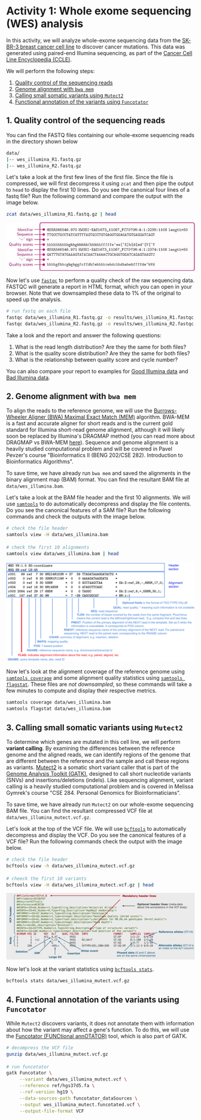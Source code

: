 # Activity 1: Whole exome sequencing (WES) analysis

In this activity, we will analyze whole-exome sequencing data from the [SK-BR-3 breast cancer cell line](https://www.cellosaurus.org/CVCL_0033) to discover cancer mutations. This data was generated using paired-end Illumina sequencing, as part of the [Cancer Cell Line Encyclopedia (CCLE)](https://sites.broadinstitute.org/ccle/).

We will perform the following steps:

1. [Quality control of the sequencing reads](#1-quality-control-of-the-sequencing-reads)
2. [Genome alignment with `bwa mem`](#2-genome-alignment-with-bwa-mem)
3. [Calling small somatic variants using `Mutect2`](#3-calling-small-somatic-variants-using-mutect2)
4. [Functional annotation of the variants using `Funcotator`](#4-functional-annotation-of-the-variants-using-funcotator)

## 1. Quality control of the sequencing reads

You can find the FASTQ files containing our whole-exome sequencing reads in the directory shown below

```bash
data/
|-- wes_illumina_R1.fastq.gz
|-- wes_illumina_R2.fastq.gz
```

Let's take a look at the first few lines of the first file. Since the file is compressed, we will first decompress it using `zcat` and then pipe the output to `head` to display the first 10 lines. Do you see the canonical four lines of a fastq file? Run the following command and compare the output with the image below.

```bash
zcat data/wes_illumina_R1.fastq.gz | head
```

![](./img/fastq_format.jpg)

Now let's use [`fastqc`](https://www.bioinformatics.babraham.ac.uk/projects/fastqc/) to perform a quality check of the raw sequencing data. FASTQC will generate a report in HTML format, which you can open in your browser. Note that we downsampled these data to 1% of the original to speed up the analysis.

```bash
# run fastq on each file
fastqc data/wes_illumina_R1.fastq.gz -o results/wes_illumina_R1.fastqc.html
fastqc data/wes_illumina_R2.fastq.gz -o results/wes_illumina_R2.fastqc.html
```

Take a look and the report and answer the following questions:

1. What is the read length distribution? Are they the same for both files?
2. What is the quality score distribution? Are they the same for both files?
3. What is the relationship between quality score and cycle number?

You can also compare your report to examples for [Good Illumina data](https://www.bioinformatics.babraham.ac.uk/projects/fastqc/good_sequence_short_fastqc.html) and [Bad Illumina data](https://www.bioinformatics.babraham.ac.uk/projects/fastqc/bad_sequence_fastqc.html).

## 2. Genome alignment with `bwa mem`

To align the reads to the reference genome, we will use the [Burrows-Wheeler Aligner (BWA) Maximal Exact Match (MEM)](http://bio-bwa.sourceforge.net/) algorithm. BWA-MEM is a fast and accurate aligner for short reads and is the current gold standard for Illumina short-read genome alignment, although it will likely soon be replaced by Illumina's DRAGMAP method (you can read more about DRAGMAP vs BWA-MEM [here](https://gatk.broadinstitute.org/hc/en-us/articles/4410953761563-Introducing-DRAGMAP-the-new-genome-mapper-in-DRAGEN-GATK)). Sequence and genome alignment is a heavily studied computational problem and will be covered in Pavel Pevzer's course "Bioinformatics II (BENG 202/CSE 282). Introduction to Bioinformatics Algorithms".

<!-- Add a note about reference genomes -->

To save time, we have already run `bwa mem` and saved the alignments in the binary alignment map (BAM) format. You can find the resultant BAM file at `data/wes_illumina.bam`.

Let's take a look at the BAM file header and the first 10 alignments. We will use [`samtools`](http://www.htslib.org/doc/samtools.html) to do automatically decompress and display the file contents. Do you see the canonical features of a SAM file? Run the following commands and check the outputs with the image below.

```bash
# check the file header
samtools view -H data/wes_illumina.bam 

# check the first 10 alignments
samtools view data/wes_illumina.bam | head
```

![](./img/sam_format.jpg)

Now let's look at the alignment coverage of the reference genome using [`samtools coverage`](http://www.htslib.org/doc/samtools-coverage.html) and some alignment quality statistics using [`samtools flagstat`](http://www.htslib.org/doc/samtools-flagstat.html). These files are *not downsampled*, so these commands will take a few minutes to compute and display their respective metrics. 

```bash
samtools coverage data/wes_illumina.bam
samtools flagstat data/wes_illumina.bam
```

## 3. Calling small somatic variants using `Mutect2`

To determine which genes are mutated in this cell line, we will perform **variant calling**. By examining the differences between the reference genome and the aligned reads, we can identify regions of the genome that are different between the reference and the sample and call these regions as variants. [Mutect2](https://gatk.broadinstitute.org/hc/en-us/articles/360037225632-Mutect2) is a somatic short variant caller that is part of the [Genome Analysis Toolkit (GATK)](https://gatk.broadinstitute.org/hc/en-us), designed to call short nucleotide variants (SNVs) and insertions/deletions (indels). Like sequencing alignment, variant calling is a heavily studied computational problem and is covered in Melissa Gymrek's course "CSE 284. Personal Genomics for Bioinformaticians".

To save time, we have already run `Mutect2` on our whole-exome sequencing BAM file. You can find the resultant compressed VCF file at `data/wes_illumina_mutect.vcf.gz`.

Let's look at the top of the VCF file. We will use [`bcftools`](http://samtools.github.io/bcftools/bcftools.html) to automatically decompress and display the VCF. Do you see the canonical features of a VCF file? Run the following commands check the output with the image below. 

```bash
# check the file header
bcftools view -h data/wes_illumina_mutect.vcf.gz

# cheeck the first 10 variants
bcftools view -H data/wes_illumina_mutect.vcf.gz | head
```

![](./img/vcf_format.jpg)

Now let's look at the variant statistics using [`bcftools stats`](http://samtools.github.io/bcftools/bcftools.html#stats). 

```bash
bcftools stats data/wes_illumina_mutect.vcf.gz 
```

## 4. Functional annotation of the variants using `Funcotator`

While `Mutect2` discovers variants, it does not annotate them with information about how the variant may affect a gene's function. To do this, we will use the [Funcotator (FUNCtional annOTATOR)](https://gatk.broadinstitute.org/hc/en-us/articles/360035889931-Funcotator-Information-and-Tutorial) tool, which is also part of GATK.

```bash
# decompress the VCF file
gunzip data/wes_illumina_mutect.vcf.gz

# run funcotator
gatk Funcotator \
     --variant data/wes_illumina_mutect.vcf \
     --reference ref/hgs37d5.fa \
     --ref-version hg19 \
     --data-sources-path funcotator_dataSources \
     --output wes_illumina_mutect.funcotated.vcf \
     --output-file-format VCF
```
